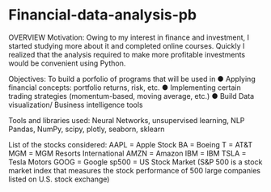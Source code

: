 # Financial-data-analysis-pb

OVERVIEW
Motivation:
Owing to my interest in finance and investment, I started studying more about it and completed online courses. Quickly I realized that the analysis required to make more profitable investments would be convenient using Python.

Objectives:
To build a porfolio of programs that will be used in
● Applying financial concepts: portfolio returns, risk, etc.
● Implementing certain trading strategies (momentum-based, moving average, etc.) 
● Build Data visualization/ Business intelligence tools

Tools and libraries used:
Neural Networks, unsupervised learning, NLP
Pandas, NumPy, scipy, plotly, seaborn, sklearn

List of the stocks considered:
AAPL = Apple Stock
BA = Boeing
T = AT&T
MGM = MGM Resorts International
AMZN = Amazon
IBM = IBM
TSLA = Tesla Motors
GOOG = Google
sp500 = US Stock Market (S&P 500 is a stock market index that measures the stock performance of 500 large companies listed on U.S. stock exchange)
